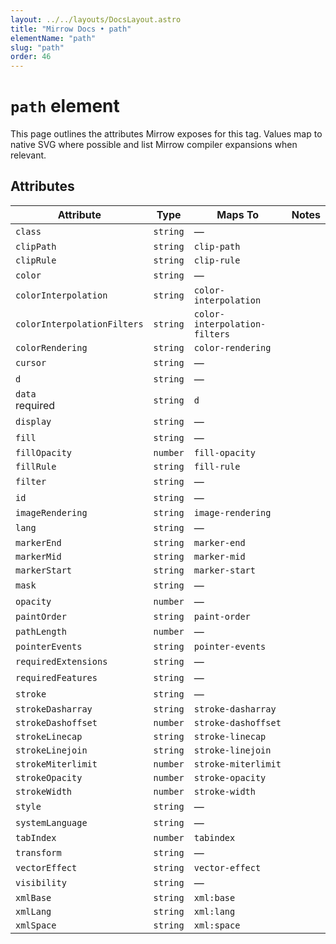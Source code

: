 ```yaml
---
layout: ../../layouts/DocsLayout.astro
title: "Mirrow Docs • path"
elementName: "path"
slug: "path"
order: 46
---
```


# `path` element

This page outlines the attributes Mirrow exposes for this tag.
Values map to native SVG where possible and list Mirrow compiler expansions when relevant.

## Attributes

| Attribute | Type | Maps To | Notes |
| --- | --- | --- | --- |
| `class` | `string` | &mdash; |  |
| `clipPath` | `string` | `clip-path` |  |
| `clipRule` | `string` | `clip-rule` |  |
| `color` | `string` | &mdash; |  |
| `colorInterpolation` | `string` | `color-interpolation` |  |
| `colorInterpolationFilters` | `string` | `color-interpolation-filters` |  |
| `colorRendering` | `string` | `color-rendering` |  |
| `cursor` | `string` | &mdash; |  |
| `d` | `string` | &mdash; |  |
| `data`<br /><span class="mt-2 inline-block rounded-full bg-pink-500/20 px-2 py-0.5 text-[0.625rem] font-semibold uppercase tracking-[0.08em] text-pink-400">required</span> | `string` | `d` |  |
| `display` | `string` | &mdash; |  |
| `fill` | `string` | &mdash; |  |
| `fillOpacity` | `number` | `fill-opacity` |  |
| `fillRule` | `string` | `fill-rule` |  |
| `filter` | `string` | &mdash; |  |
| `id` | `string` | &mdash; |  |
| `imageRendering` | `string` | `image-rendering` |  |
| `lang` | `string` | &mdash; |  |
| `markerEnd` | `string` | `marker-end` |  |
| `markerMid` | `string` | `marker-mid` |  |
| `markerStart` | `string` | `marker-start` |  |
| `mask` | `string` | &mdash; |  |
| `opacity` | `number` | &mdash; |  |
| `paintOrder` | `string` | `paint-order` |  |
| `pathLength` | `number` | &mdash; |  |
| `pointerEvents` | `string` | `pointer-events` |  |
| `requiredExtensions` | `string` | &mdash; |  |
| `requiredFeatures` | `string` | &mdash; |  |
| `stroke` | `string` | &mdash; |  |
| `strokeDasharray` | `string` | `stroke-dasharray` |  |
| `strokeDashoffset` | `number` | `stroke-dashoffset` |  |
| `strokeLinecap` | `string` | `stroke-linecap` |  |
| `strokeLinejoin` | `string` | `stroke-linejoin` |  |
| `strokeMiterlimit` | `number` | `stroke-miterlimit` |  |
| `strokeOpacity` | `number` | `stroke-opacity` |  |
| `strokeWidth` | `number` | `stroke-width` |  |
| `style` | `string` | &mdash; |  |
| `systemLanguage` | `string` | &mdash; |  |
| `tabIndex` | `number` | `tabindex` |  |
| `transform` | `string` | &mdash; |  |
| `vectorEffect` | `string` | `vector-effect` |  |
| `visibility` | `string` | &mdash; |  |
| `xmlBase` | `string` | `xml:base` |  |
| `xmlLang` | `string` | `xml:lang` |  |
| `xmlSpace` | `string` | `xml:space` |  |

